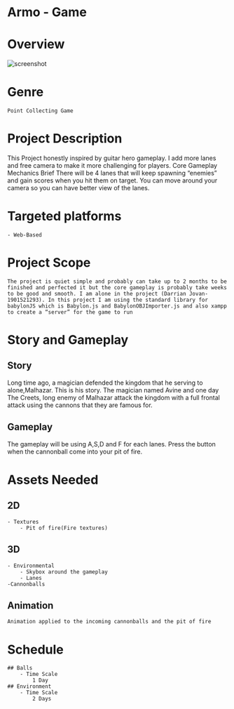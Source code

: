 # Armo - Game 

# Overview
![screenshot](http://imgur.com/a/0y8Ib "screenshot")
 
# Genre
	Point Collecting Game

# Project Description 
This Project honestly inspired by guitar hero gameplay. I add more lanes and free camera to make it more challenging for players.
Core Gameplay Mechanics Brief
	There will be 4 lanes that will keep spawning “enemies” and gain scores when you hit them on target. You can move around your camera so you can have better view of the lanes.
	
# Targeted platforms
	- Web-Based

# Project Scope 
	The project is quiet simple and probably can take up to 2 months to be finished and perfected it but the core gameplay is probably take weeks to be good and smooth. I am alone in the project (Darrian Jovan-1901521293). In this project I am using the standard library for babylonJS which is Babylon.js and BabylonOBJImporter.js and also xampp to create a “server” for the game to run
	
# Story and Gameplay

## Story 
Long time ago, a magician defended the kingdom that he serving to alone,Malhazar. This is his story. The magician named Avine and one day The Creets, long enemy of Malhazar attack the kingdom with a full frontal attack using the cannons that they are famous for. 
## Gameplay 
The gameplay will be using A,S,D and F for each lanes. Press the button when the cannonball come into your pit of fire.




# Assets Needed

## 2D
	- Textures
		- Pit of fire(Fire textures)
	
## 3D
	- Environmental 
		- Skybox around the gameplay
		- Lanes
	-Cannonballs
		
## Animation
	Animation applied to the incoming cannonballs and the pit of fire
			


# Schedule
	## Balls
		- Time Scale
			1 Day
	## Environment
		- Time Scale
			2 Days
